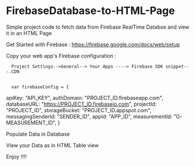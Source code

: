 # FirebaseDatabase-to-HTML-Page
Simple project code to fetch data from Firebase RealTime Databse and view it in an HTML Page


Get Started with Firebase : https://firebase.google.com/docs/web/setup

Copy your web app's Firebase configuration :

      Project Settings-->General--> Your Apps ----> Firebase SDK snippet---.CDN
      
      
      var firebaseConfig = {
  apiKey: "API_KEY",
  authDomain: "PROJECT_ID.firebaseapp.com",
  databaseURL: "https://PROJECT_ID.firebaseio.com",
  projectId: "PROJECT_ID",
  storageBucket: "PROJECT_ID.appspot.com",
  messagingSenderId: "SENDER_ID",
  appId: "APP_ID",
  measurementId: "G-MEASUREMENT_ID",
}
    


Populate Data in Database 

View your Data as in HTML Table view

Enjoy !!!!





